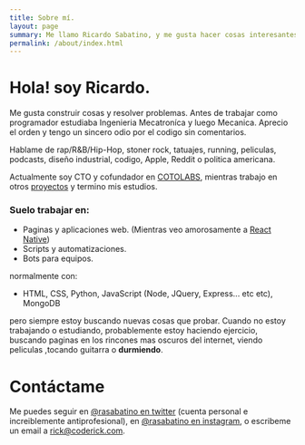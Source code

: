 ```yaml
---
title: Sobre mí.
layout: page
summary: Me llamo Ricardo Sabatino, y me gusta hacer cosas interesantes. A veces me pagan por eso.
permalink: /about/index.html
---
```

# Hola! soy Ricardo.
Me gusta construir cosas y resolver problemas. Antes de trabajar como programador estudiaba Ingenieria
 Mecatroníca y luego Mecanica. Aprecio el orden y tengo un sincero odio por el codigo sin comentarios.

 Hablame de rap/R&B/Hip-Hop, stoner rock, tatuajes, running, peliculas, podcasts, diseño industrial,
 codigo, Apple, Reddit o politica americana.

Actualmente soy CTO y cofundador en [COTOLABS](http://www.cotolabs.com), mientras trabajo en otros  [proyectos](/projects) y termino mis estudios.

### Suelo trabajar en:
<!-- TODO: todos estas cosas tienen que ser links a proyectos que yo haya hecho!! -->
  * Paginas y aplicaciones web. (Mientras veo amorosamente a [React Native](https://facebook.github.io/react-native/))
  * Scripts y automatizaciones.
  * Bots para equipos.

normalmente con:

  * HTML, CSS, Python, JavaScript (Node, JQuery, Express... etc etc), MongoDB

pero siempre estoy buscando nuevas cosas que probar. Cuando no estoy trabajando o estudiando, probablemente estoy haciendo ejercicio, buscando paginas en los rincones mas oscuros del internet, viendo peliculas ,tocando guitarra o **durmiendo**.

# Contáctame
Me puedes seguir en [@rasabatino en twitter](https://twitter.com/rasabatino) (cuenta personal e increiblemente antiprofesional), en [@rasabatino en instagram](https://instagram.com/rasabatino), o escribeme un email a [rick@coderick.com](mailto:rick@coderick.com).
